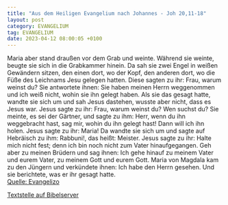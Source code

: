 ```yaml
---
title: "Aus dem Heiligen Evangelium nach Johannes - Joh 20,11-18"
layout: post
category: EVANGELIUM
tag: EVANGELIUM
date: 2023-04-12 08:00:05 +0100
---
```

Maria aber stand draußen vor dem Grab und weinte. Während sie weinte, beugte sie sich in die Grabkammer hinein.
Da sah sie zwei Engel in weißen Gewändern sitzen, den einen dort, wo der Kopf, den anderen dort, wo die Füße des Leichnams Jesu gelegen hatten.
Diese sagten zu ihr: Frau, warum weinst du? Sie antwortete ihnen: Sie haben meinen Herrn weggenommen und ich weiß nicht, wohin sie ihn gelegt haben.<!--more-->
Als sie das gesagt hatte, wandte sie sich um und sah Jesus dastehen, wusste aber nicht, dass es Jesus war.
Jesus sagte zu ihr: Frau, warum weinst du? Wen suchst du? Sie meinte, es sei der Gärtner, und sagte zu ihm: Herr, wenn du ihn weggebracht hast, sag mir, wohin du ihn gelegt hast! Dann will ich ihn holen.
Jesus sagte zu ihr: Maria! Da wandte sie sich um und sagte auf Hebräisch zu ihm: Rabbuni!, das heißt: Meister.
Jesus sagte zu ihr: Halte mich nicht fest; denn ich bin noch nicht zum Vater hinaufgegangen. Geh aber zu meinen Brüdern und sag ihnen: Ich gehe hinauf zu meinem Vater und eurem Vater, zu meinem Gott und eurem Gott.
Maria von Magdala kam zu den Jüngern und verkündete ihnen: Ich habe den Herrn gesehen. Und sie berichtete, was er ihr gesagt hatte.<br>
[Quelle: Evangelizo](https://evangeliumtagfuertag.org/DE/gospel)

[Textstelle auf Bibelserver](https://www.bibleserver.com/EU/Johannes20,11-18)
